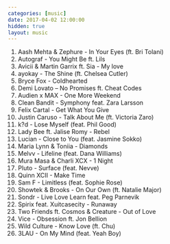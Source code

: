 ```yaml
---
categories: [music]
date: 2017-04-02 12:00:00
hidden: true
layout: music
---
```


1. Aash Mehta & Zephure - In Your Eyes (ft. Bri Tolani)
2. Autograf - You Might Be ft. Lils
3. Avicii & Martin Garrix ft. Sia - My love
4. ayokay - The Shine (ft. Chelsea Cutler)
5. Bryce Fox - Coldhearted
6. Demi Lovato – No Promises ft. Cheat Codes
7. Audien x MAX - One More Weekend
8. Clean Bandit - Symphony feat. Zara Larsson
9. Felix Cartal - Get What You Give
10. Justin Caruso - Talk About Me (ft. Victoria Zaro)
11. k?d - Lose Myself (feat. Phil Good)
12. Lady Bee ft. Jalise Romy - Rebel
13. Lucian - Close to You (feat. Jasmine Sokko)
14. Maria Lynn & Toniia - Diamonds
15. Melvv - Lifeline (feat. Dana Williams)
16. Mura Masa & Charli XCX - 1 Night
17. Pluto - Surface (feat. Nevve)
18. Quinn XCII - Make Time
19. Sam F - Limitless (feat. Sophie Rose)
20. Showtek & Brooks - On Our Own (ft. Natalie Major)
21. Sondr - Live Love Learn feat. Peg Parnevik
22. Spirix feat. Xuitcasecity - Runaway
23. Two Friends ft. Cosmos & Creature - Out of Love 
24. Vice - Obsession ft. Jon Bellion
25. Wild Culture - Know Love (ft. Chu)
26. 3LAU - On My Mind (feat. Yeah Boy)